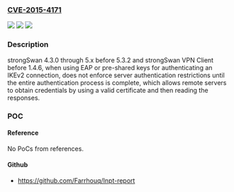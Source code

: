### [CVE-2015-4171](https://cve.mitre.org/cgi-bin/cvename.cgi?name=CVE-2015-4171)
![](https://img.shields.io/static/v1?label=Product&message=n%2Fa&color=blue)
![](https://img.shields.io/static/v1?label=Version&message=n%2Fa&color=blue)
![](https://img.shields.io/static/v1?label=Vulnerability&message=n%2Fa&color=brighgreen)

### Description

strongSwan 4.3.0 through 5.x before 5.3.2 and strongSwan VPN Client before 1.4.6, when using EAP or pre-shared keys for authenticating an IKEv2 connection, does not enforce server authentication restrictions until the entire authentication process is complete, which allows remote servers to obtain credentials by using a valid certificate and then reading the responses.

### POC

#### Reference
No PoCs from references.

#### Github
- https://github.com/Farrhouq/Inpt-report


